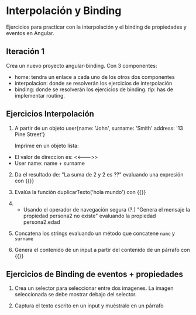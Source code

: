 # Interpolación y Binding

Ejercicios para practicar con la interpolación y el binding de propiedades y eventos en Angular.

## Iteración 1
Crea un nuevo proyecto  angular-binding. Con 3 componentes:
- home: tendra un enlace a cada uno de los otros dos componentes
- interpolacion: donde se resolverán los ejercicios de interpolación
- binding: donde se resolverán los ejercicios de binding.
_tip_: has de implementar routing.

## Ejercicios Interpolación

1. A partir de un objeto user{name: 'John', surname: 'Smith' address: '13 Pine Street'}
   
   Imprime en un objeto lista:
  - El valor de direccion es: <<--->>
  - User name: name + surname

2. Da el resultado de: 
  "La suma de 2 y 2 es ??" evaluando una expresión con {{}}

3. Evalúa la función duplicarTexto('hola mundo') con {{}}

4. - Usando el operador de navegación segura (?.)
  "Genera el mensaje la propiedad persona2 no existe" evaluando la propiedad persona2.edad

5. Concatena los strings evaluando un método que concatene `name` y `surname`


6. Genera el contenido de un input a partir del contenido de un párrafo con {{}}

## Ejercicios de Binding de eventos + propiedades

1. Crea un selector para seleccionar entre dos imagenes. La imagen seleccionada se debe mostrar debajo del selector.

2. Captura el texto escrito en un input y muéstralo en un párrafo

